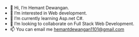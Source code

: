 - 👋 Hi, I’m Hemant Dewangan.
- 👀 I’m interested in Web development.
- 🌱 I’m currently learning Asp.net C#.
- 💞️ I’m looking to collaborate on Full Stack Web Development.
- 📫 You can email me hemantdewangan1101@gmail.com

<!---
harshit-hash/harshit-hash is a ✨ special ✨ repository because its `README.md` (this file) appears on your GitHub profile.
You can click the Preview link to take a look at your changes.
--->
